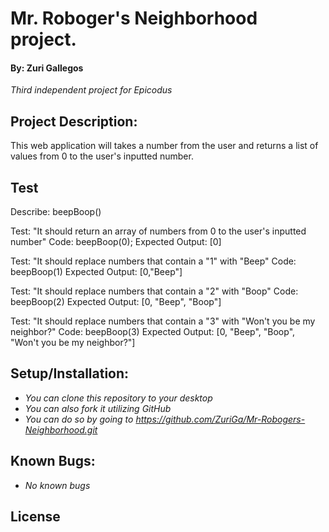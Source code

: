 # Mr. Roboger's Neighborhood project.
#### By: **Zuri Gallegos**
_*Third independent project for Epicodus*_

## Project Description: 
This web application will takes a number from the user and returns a list of values from 0 to the user's inputted number.

## Test
Describe: beepBoop()

Test: "It should return an array of numbers from 0 to the user's inputted number"
Code: beepBoop(0);
Expected Output: [0]

Test: "It should replace numbers that contain a "1" with "Beep"
Code: beepBoop(1)
Expected Output: [0,"Beep"]

Test: "It should replace numbers that contain a "2" with "Boop"
Code: beepBoop(2)
Expected Output: [0, "Beep", "Boop"]

Test: "It should replace numbers that contain a "3" with "Won't you be my neighbor?"
Code: beepBoop(3)
Expected Output: [0, "Beep", "Boop", "Won't you be my neighbor?"]

## Setup/Installation:
* _You can clone this repository to your desktop_
* _You can also fork it utilizing GitHub_
* _You can do so by going to https://github.com/ZuriGa/Mr-Robogers-Neighborhood.git_


## Known Bugs:
* _No known bugs_

## License 

